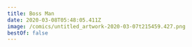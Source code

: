 ```yaml
---
title: Boss Man
date: 2020-03-08T05:48:05.411Z
image: /comics/untitled_artwork-2020-03-07t215459.427.png
bestOf: false
---
```

